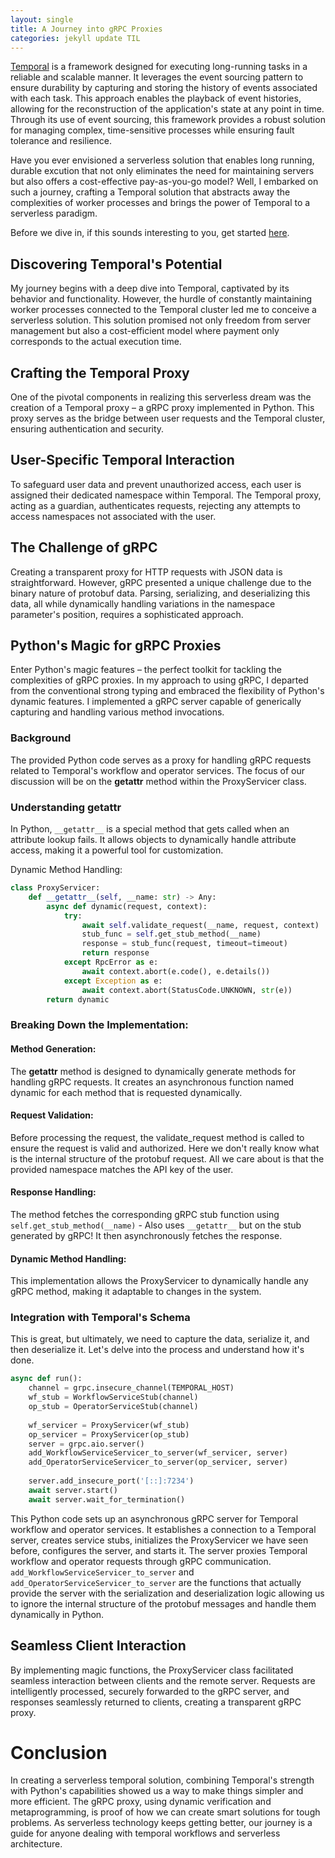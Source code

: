 ```yaml
---
layout: single
title: A Journey into gRPC Proxies
categories: jekyll update TIL
---
```


[Temporal](https://temporal.io/) is a framework designed for executing long-running tasks in a reliable and scalable manner. It leverages the event sourcing pattern to ensure durability by capturing and storing the history of events associated with each task. This approach enables the playback of event histories, allowing for the reconstruction of the application's state at any point in time. Through its use of event sourcing, this framework provides a robust solution for managing complex, time-sensitive processes while ensuring fault tolerance and resilience.

Have you ever envisioned a serverless solution that enables long running, durable excution that not only eliminates the need for maintaining servers but also offers a cost-effective pay-as-you-go model? Well, I embarked on such a journey, crafting a Temporal solution that abstracts away the complexities of worker processes and brings the power of Temporal to a serverless paradigm.

Before we dive in, if this sounds interesting to you, get started [here](https://github.com/danzilberdan/Durable-Serverless-Starter).

## Discovering Temporal's Potential
My journey begins with a deep dive into Temporal, captivated by its behavior and functionality. However, the hurdle of constantly maintaining worker processes connected to the Temporal cluster led me to conceive a serverless solution. This solution promised not only freedom from server management but also a cost-efficient model where payment only corresponds to the actual execution time.

## Crafting the Temporal Proxy
One of the pivotal components in realizing this serverless dream was the creation of a Temporal proxy – a gRPC proxy implemented in Python. This proxy serves as the bridge between user requests and the Temporal cluster, ensuring authentication and security.

## User-Specific Temporal Interaction
To safeguard user data and prevent unauthorized access, each user is assigned their dedicated namespace within Temporal. The Temporal proxy, acting as a guardian, authenticates requests, rejecting any attempts to access namespaces not associated with the user.

## The Challenge of gRPC
Creating a transparent proxy for HTTP requests with JSON data is straightforward. However, gRPC presented a unique challenge due to the binary nature of protobuf data. Parsing, serializing, and deserializing this data, all while dynamically handling variations in the namespace parameter's position, requires a sophisticated approach.

## Python's Magic for gRPC Proxies
Enter Python's magic features – the perfect toolkit for tackling the complexities of gRPC proxies. In my approach to using gRPC, I departed from the conventional strong typing and embraced the flexibility of Python's dynamic features. I implemented a gRPC server capable of generically capturing and handling various method invocations.

### Background
The provided Python code serves as a proxy for handling gRPC requests related to Temporal's workflow and operator services. The focus of our discussion will be on the __getattr__ method within the ProxyServicer class.

### Understanding getattr
In Python, `__getattr__` is a special method that gets called when an attribute lookup fails. It allows objects to dynamically handle attribute access, making it a powerful tool for customization.

Dynamic Method Handling:
```python
class ProxyServicer:
    def __getattr__(self, __name: str) -> Any:
        async def dynamic(request, context):
            try:
                await self.validate_request(__name, request, context)
                stub_func = self.get_stub_method(__name)
                response = stub_func(request, timeout=timeout)
                return response
            except RpcError as e:
                await context.abort(e.code(), e.details())
            except Exception as e:
                await context.abort(StatusCode.UNKNOWN, str(e))
        return dynamic
```
### Breaking Down the Implementation:
#### Method Generation:
The __getattr__ method is designed to dynamically generate methods for handling gRPC requests.
It creates an asynchronous function named dynamic for each method that is requested dynamically.

#### Request Validation:
Before processing the request, the validate_request method is called to ensure the request is valid and authorized. Here we don't really know what is the internal structure of the protobuf request. All we care about is that the provided namespace matches the API key of the user.

#### Response Handling:
The method fetches the corresponding gRPC stub function using `self.get_stub_method(__name)` - Also uses `__getattr__` but on the stub generated by gRPC!
It then asynchronously fetches the response.

#### Dynamic Method Handling:
This implementation allows the ProxyServicer to dynamically handle any gRPC method, making it adaptable to changes in the system.

### Integration with Temporal's Schema
This is great, but ultimately, we need to capture the data, serialize it, and then deserialize it. Let's delve into the process and understand how it's done.

```python
async def run():
    channel = grpc.insecure_channel(TEMPORAL_HOST)
    wf_stub = WorkflowServiceStub(channel)
    op_stub = OperatorServiceStub(channel)
    
    wf_servicer = ProxyServicer(wf_stub)
    op_servicer = ProxyServicer(op_stub)
    server = grpc.aio.server()
    add_WorkflowServiceServicer_to_server(wf_servicer, server)
    add_OperatorServiceServicer_to_server(op_servicer, server)
    
    server.add_insecure_port('[::]:7234')
    await server.start()
    await server.wait_for_termination()
```
This Python code sets up an asynchronous gRPC server for Temporal workflow and operator services. It establishes a connection to a Temporal server, creates service stubs, initializes the ProxyServicer we have seen before, configures the server, and starts it. The server proxies Temporal workflow and operator requests through gRPC communication. `add_WorkflowServiceServicer_to_server` and `add_OperatorServiceServicer_to_server` are the functions that actually provide the server with the serialization and deserialization logic allowing us to ignore the internal structure of the protobuf messages and handle them dynamically in Python.

## Seamless Client Interaction
By implementing magic functions, the ProxyServicer class facilitated seamless interaction between clients and the remote server. Requests are intelligently processed, securely forwarded to the gRPC server, and responses seamlessly returned to clients, creating a transparent gRPC proxy.

# Conclusion
In creating a serverless temporal solution, combining Temporal's strength with Python's capabilities showed us a way to make things simpler and more efficient. The gRPC proxy, using dynamic verification and metaprogramming, is proof of how we can create smart solutions for tough problems. As serverless technology keeps getting better, our journey is a guide for anyone dealing with temporal workflows and serverless architecture.
